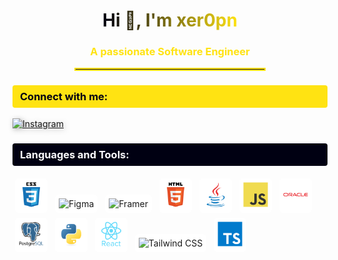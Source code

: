 <h1 align="center">
  <span style="
    background: linear-gradient(90deg, #000012, #ffe312);
    -webkit-background-clip: text;
    color: transparent;
  ">
    Hi 👋, I'm xer0pn
  </span>
</h1>
<h3 align="center" style="color: #ffe312;">
  A passionate Software Engineer 
</h3>

<hr style="
  border: 2px solid #ffe312;
  width: 60%;
  margin: 16px auto;
"/>

<h3 align="left" style="
  color: #000012;
  background: #ffe312;
  padding: 8px 12px;
  border-radius: 4px;
">
  Connect with me:
</h3>
<p align="left">
  <a href="https://instagram.com/xer0pn" target="_blank">
    <img
      src="https://raw.githubusercontent.com/rahuldkjain/github-profile-readme-generator/master/src/images/icons/Social/instagram.svg"
      alt="Instagram"
      width="40" height="40"
      style="filter: drop-shadow(2px 2px 4px rgba(0,0,0,0.3));"
    />
  </a>
</p>

<h3 align="left" style="
  color: #ffffff;
  background: #000012;
  padding: 8px 12px;
  border-radius: 4px;
">
  Languages and Tools:
</h3>
<p align="left">
  <span style="
    display: inline-block;
    background: #ffffff;
    padding: 6px;
    border-radius: 6px;
    margin: 4px;
  ">
    <img
      src="https://raw.githubusercontent.com/devicons/devicon/master/icons/css3/css3-original-wordmark.svg"
      alt="CSS3"
      width="40" height="40"
    />
  </span>
  <span style="
    display: inline-block;
    background: #ffffff;
    padding: 6px;
    border-radius: 6px;
    margin: 4px;
  ">
    <img
      src="https://www.vectorlogo.zone/logos/figma/figma-icon.svg"
      alt="Figma"
      width="40" height="40"
    />
  </span>
  <span style="
    display: inline-block;
    background: #ffffff;
    padding: 6px;
    border-radius: 6px;
    margin: 4px;
  ">
    <img
      src="https://www.vectorlogo.zone/logos/framer/framer-icon.svg"
      alt="Framer"
      width="40" height="40"
    />
  </span>
  <span style="
    display: inline-block;
    background: #ffffff;
    padding: 6px;
    border-radius: 6px;
    margin: 4px;
  ">
    <img
      src="https://raw.githubusercontent.com/devicons/devicon/master/icons/html5/html5-original-wordmark.svg"
      alt="HTML5"
      width="40" height="40"
    />
  </span>
  <span style="
    display: inline-block;
    background: #ffffff;
    padding: 6px;
    border-radius: 6px;
    margin: 4px;
  ">
    <img
      src="https://raw.githubusercontent.com/devicons/devicon/master/icons/java/java-original.svg"
      alt="Java"
      width="40" height="40"
    />
  </span>
  <span style="
    display: inline-block;
    background: #ffffff;
    padding: 6px;
    border-radius: 6px;
    margin: 4px;
  ">
    <img
      src="https://raw.githubusercontent.com/devicons/devicon/master/icons/javascript/javascript-original.svg"
      alt="JavaScript"
      width="40" height="40"
    />
  </span>
  <span style="
    display: inline-block;
    background: #ffffff;
    padding: 6px;
    border-radius: 6px;
    margin: 4px;
  ">
    <img
      src="https://raw.githubusercontent.com/devicons/devicon/master/icons/oracle/oracle-original.svg"
      alt="Oracle"
      width="40" height="40"
    />
  </span>
  <span style="
    display: inline-block;
    background: #ffffff;
    padding: 6px;
    border-radius: 6px;
    margin: 4px;
  ">
    <img
      src="https://raw.githubusercontent.com/devicons/devicon/master/icons/postgresql/postgresql-original-wordmark.svg"
      alt="PostgreSQL"
      width="40" height="40"
    />
  </span>
  <span style="
    display: inline-block;
    background: #ffffff;
    padding: 6px;
    border-radius: 6px;
    margin: 4px;
  ">
    <img
      src="https://raw.githubusercontent.com/devicons/devicon/master/icons/python/python-original.svg"
      alt="Python"
      width="40" height="40"
    />
  </span>
  <span style="
    display: inline-block;
    background: #ffffff;
    padding: 6px;
    border-radius: 6px;
    margin: 4px;
  ">
    <img
      src="https://raw.githubusercontent.com/devicons/devicon/master/icons/react/react-original-wordmark.svg"
      alt="React"
      width="40" height="40"
    />
  </span>
  <span style="
    display: inline-block;
    background: #ffffff;
    padding: 6px;
    border-radius: 6px;
    margin: 4px;
  ">
    <img
      src="https://www.vectorlogo.zone/logos/tailwindcss/tailwindcss-icon.svg"
      alt="Tailwind CSS"
      width="40" height="40"
    />
  </span>
  <span style="
    display: inline-block;
    background: #ffffff;
    padding: 6px;
    border-radius: 6px;
    margin: 4px;
  ">
    <img
      src="https://raw.githubusercontent.com/devicons/devicon/master/icons/typescript/typescript-original.svg"
      alt="TypeScript"
      width="40" height="40"
    />
  </span>
</p>


